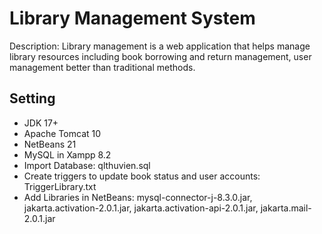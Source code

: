 # Library Management System
Description: Library management is a web application that helps manage library resources including book borrowing and return management, user management better than traditional methods.
## Setting
- JDK 17+
- Apache Tomcat 10
- NetBeans 21
- MySQL in Xampp 8.2
- Import Database: qlthuvien.sql
- Create triggers to update book status and user accounts: TriggerLibrary.txt
- Add Libraries in NetBeans: mysql-connector-j-8.3.0.jar, jakarta.activation-2.0.1.jar, jakarta.activation-api-2.0.1.jar, jakarta.mail-2.0.1.jar
